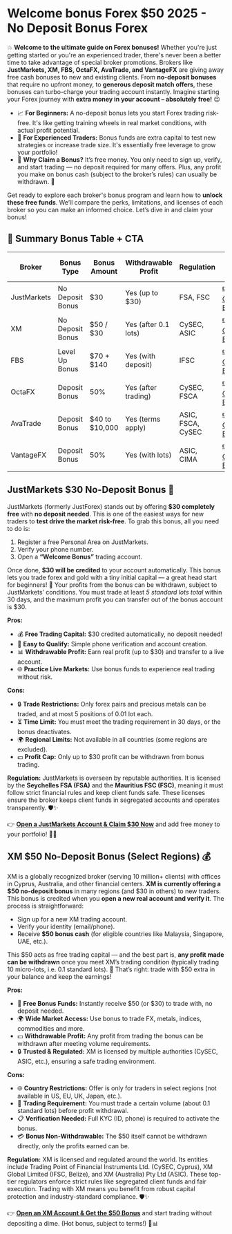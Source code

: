 # Welcome bonus Forex $50 2025 - No Deposit Bonus Forex

💥 **Welcome to the ultimate guide on Forex bonuses!** Whether you're just getting started or you're an experienced trader, there's never been a better time to take advantage of special broker promotions. Brokers like **JustMarkets, XM, FBS, OctaFX, AvaTrade, and VantageFX** are giving away free cash bonuses to new and existing clients. From **no-deposit bonuses** that require no upfront money, to **generous deposit match offers**, these bonuses can turbo-charge your trading account instantly. Imagine starting your Forex journey with **extra money in your account – absolutely free!** 😉

- 📈 **For Beginners:** A no-deposit bonus lets you start Forex trading risk-free. It's like getting training wheels in real market conditions, with actual profit potential.  
- 🚀 **For Experienced Traders:** Bonus funds are extra capital to test new strategies or increase trade size. It's essentially free leverage to grow your portfolio!  
- 🎁 **Why Claim a Bonus?** It’s free money. You only need to sign up, verify, and start trading — no deposit required for many offers. Plus, any profit you make on bonus cash (subject to the broker’s rules) can usually be withdrawn. 🎉

Get ready to explore each broker's bonus program and learn how to **unlock these free funds**. We’ll compare the perks, limitations, and licenses of each broker so you can make an informed choice. Let’s dive in and claim your bonus!

## 🧾 Summary Bonus Table + CTA

| Broker       | Bonus Type      | Bonus Amount | Withdrawable Profit | Regulation | 🔗 CTA Link |
|--------------|------------------|--------------|----------------------|------------|--------------|
| JustMarkets  | No Deposit Bonus | $30          | Yes (up to $30)      | FSA, FSC   | [👉 Claim Bonus](https://one.justmarkets.link/a/79iqw0j6nj) |
| XM           | No Deposit Bonus | $50 / $30     | Yes (after 0.1 lots) | CySEC, ASIC| [👉 Claim Bonus](https://clicks.pipaffiliates.com/c?c=589901&l=en&p=0) |
| FBS          | Level Up Bonus   | $70 + $140    | Yes (with deposit)   | IFSC       | [👉 Claim Bonus](https://fbs.partners?ibl=587836&ibp=21398815) |
| OctaFX       | Deposit Bonus    | 50%           | Yes (after trading)  | CySEC, FSCA| [👉 Claim Bonus](https://my.octafx.com/open-account/?refid=ib35647800) |
| AvaTrade     | Deposit Bonus    | $40 to $10,000| Yes (terms apply)    | ASIC, FSCA, CySEC | [👉 Claim Bonus](https://www.avatrade.com?versionId=10301&tag=194438) |
| VantageFX    | Deposit Bonus    | 50%           | Yes (with lots)      | ASIC, CIMA | [👉 Claim Bonus](https://www.vantagemarkets.com/?affid=NzA0NTc=) |

## JustMarkets $30 No-Deposit Bonus 🎉

JustMarkets (formerly JustForex) stands out by offering **$30 completely free** with **no deposit needed**. This is one of the easiest ways for new traders to **test drive the market risk-free**. To grab this bonus, all you need to do is:

1. Register a free Personal Area on JustMarkets.  
2. Verify your phone number.  
3. Open a **“Welcome Bonus”** trading account.  

Once done, **$30 will be credited** to your account automatically. This bonus lets you trade forex and gold with a tiny initial capital — a great head start for beginners! 🌟 Your profits from the bonus can be withdrawn, subject to JustMarkets’ conditions. You must trade at least *5 standard lots total* within 30 days, and the maximum profit you can transfer out of the bonus account is $30. 

**Pros:**  
- 💰 **Free Trading Capital:** $30 credited automatically, no deposit needed!  
- 🎯 **Easy to Qualify:** Simple phone verification and account creation.  
- 📊 **Withdrawable Profit:** Earn real profit (up to $30) and transfer to a live account.  
- 🌐 **Practice Live Markets:** Use bonus funds to experience real trading without risk.

**Cons:**  
- 🔒 **Trade Restrictions:** Only forex pairs and precious metals can be traded, and at most 5 positions of 0.01 lot each.  
- ⏳ **Time Limit:** You must meet the trading requirement in 30 days, or the bonus deactivates.  
- 🌍 **Regional Limits:** Not available in all countries (some regions are excluded).  
- 💵 **Profit Cap:** Only up to $30 profit can be withdrawn from bonus trading.

**Regulation:** JustMarkets is overseen by reputable authorities. It is licensed by the **Seychelles FSA (FSA)** and the **Mauritius FSC (FSC)**, meaning it must follow strict financial rules and keep client funds safe. These licenses ensure the broker keeps client funds in segregated accounts and operates transparently. 🛡️✨

👉 **[Open a JustMarkets Account & Claim $30 Now](https://one.justmarkets.link/a/79iqw0j6nj)** and add free money to your portfolio! 💸🚀

## XM $50 No-Deposit Bonus (Select Regions) 💰

XM is a globally recognized broker (serving 10 million+ clients) with offices in Cyprus, Australia, and other financial centers. **XM is currently offering a $50 no-deposit bonus** in many regions (and $30 in others) to new traders. This bonus is credited when you **open a new real account and verify it**. The process is straightforward:

- Sign up for a new XM trading account.  
- Verify your identity (email/phone).  
- Receive **$50 bonus cash** (for eligible countries like Malaysia, Singapore, UAE, etc.).  

This $50 acts as free trading capital — and the best part is, **any profit made can be withdrawn** once you meet XM’s trading condition (typically trading 10 micro-lots, i.e. 0.1 standard lots). 🌟 That’s right: trade with $50 extra in your balance and keep the earnings! 

**Pros:**  
- 🎯 **Free Bonus Funds:** Instantly receive $50 (or $30) to trade with, no deposit needed.  
- 🌍 **Wide Market Access:** Use bonus to trade FX, metals, indices, commodities and more.  
- 💵 **Withdrawable Profit:** Any profit from trading the bonus can be withdrawn after meeting volume requirements.  
- 🔒 **Trusted & Regulated:** XM is licensed by multiple authorities (CySEC, ASIC, etc.), ensuring a safe trading environment.

**Cons:**  
- 🌐 **Country Restrictions:** Offer is only for traders in select regions (not available in US, EU, UK, Japan, etc.).  
- 🔄 **Trading Requirement:** You must trade a certain volume (about 0.1 standard lots) before profit withdrawal.  
- 📋 **Verification Needed:** Full KYC (ID, phone) is required to activate the bonus.  
- 💳 **Bonus Non-Withdrawable:** The $50 itself cannot be withdrawn directly, only the profits earned can be.

**Regulation:** XM is licensed and regulated around the world. Its entities include Trading Point of Financial Instruments Ltd. (CySEC, Cyprus), XM Global Limited (IFSC, Belize), and XM (Australia) Pty Ltd (ASIC). These top-tier regulators enforce strict rules like segregated client funds and fair execution. Trading with XM means you benefit from robust capital protection and industry-standard compliance. 🛡️✨

👉 **[Open an XM Account & Get the $50 Bonus](https://clicks.pipaffiliates.com/c?c=589901&l=en&p=0)** and start trading without depositing a dime. (Hot bonus, subject to terms!) 🎉📊
